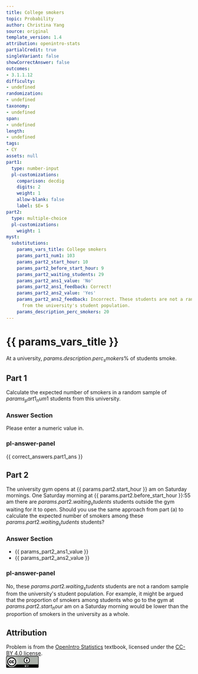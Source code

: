 ```yaml
---
title: College smokers
topic: Probability
author: Christina Yang
source: original
template_version: 1.4
attribution: openintro-stats
partialCredit: true
singleVariant: false
showCorrectAnswer: false
outcomes:
- 3.1.1.12
difficulty:
- undefined
randomization:
- undefined
taxonomy:
- undefined
span:
- undefined
length:
- undefined
tags:
- CY
assets: null
part1:
  type: number-input
  pl-customizations:
    comparison: decdig
    digits: 2
    weight: 1
    allow-blank: false
    label: $E= $
part2:
  type: multiple-choice
  pl-customizations:
    weight: 1
myst:
  substitutions:
    params_vars_title: College smokers
    params_part1_num1: 103
    params_part2_start_hour: 10
    params_part2_before_start_hour: 9
    params_part2_waiting_students: 29
    params_part2_ans1_value: 'No'
    params_part2_ans1_feedback: Correct!
    params_part2_ans2_value: 'Yes'
    params_part2_ans2_feedback: Incorrect. These students are not a random sample
      from the university's student population.
    params_description_perc_smokers: 20
---
```

# {{ params_vars_title }}
At a university, ${{ params.description.perc_smokers }}$% of students smoke.

## Part 1

Calculate the expected number of smokers in a random sample of ${{ params_part1_num1 }}$ students from this university.

### Answer Section

Please enter a numeric value in.

### pl-answer-panel

{{ correct_answers.part1_ans }}

## Part 2

The university gym opens at {{ params.part2.start_hour }} am on Saturday mornings. One Saturday morning at {{ params.part2.before_start_hour }}:55 am there are ${{ params.part2.waiting_students }}$ students outside the gym waiting for it to open. Should you use the same approach from part (a) to calculate the expected number of smokers among these ${{ params.part2.waiting_students }}$ students?

### Answer Section

- {{ params_part2_ans1_value }}
- {{ params_part2_ans2_value }}

### pl-answer-panel

No, these ${{ params.part2.waiting_students }}$ students are not a random sample from the university's student population. For example, it might be argued that the proportion of smokers among students who go to the gym at ${{ params.part2.start_hour }}$ am on a Saturday morning would be lower than the proportion of smokers in the university as a whole.

## Attribution

Problem is from the [OpenIntro Statistics](https://openintro.org/book/os/) textbook, licensed under the [CC-BY 4.0 license](https://creativecommons.org/licenses/by/4.0/).<br>![Image representing the Creative Commons 4.0 BY license.](https://raw.githubusercontent.com/firasm/bits/master/by.png)